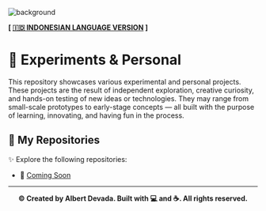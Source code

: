 ![background](https://i.pinimg.com/originals/90/70/32/9070324cdfc07c68d60eed0c39e77573.gif)

**[ [🇮🇩 INDONESIAN LANGUAGE VERSION](https://translate.google.com/translate?hl=&sl=en&tl=id&u=https://github.com/albertdveada/Experiments/blob/main/README.md) ]**

# 🔬 Experiments & Personal
This repository showcases various experimental and personal projects. These projects are the result of independent exploration, creative curiosity, and hands-on testing of new ideas or technologies. They may range from small-scale prototypes to early-stage concepts — all built with the purpose of learning, innovating, and having fun in the process.

## 📁 My Repositories
✨ Explore the following repositories:

- 🔗 [Coming Soon](https://github.com/albertdveada)

---

<p align="center">
  <b>© Created by Albert Devada. Built with 💻 and ☕. All rights reserved.</b>
</p>
